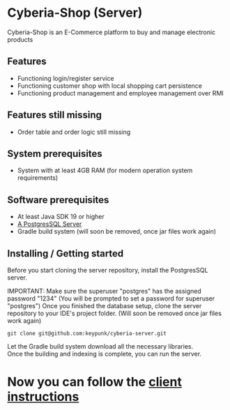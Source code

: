 # Cyberia-Shop (Server)
Cyberia-Shop is an E-Commerce platform to buy and manage electronic products

## Features
- Functioning login/register service
- Functioning customer shop with local shopping cart persistence
- Functioning product management and employee management over RMI

## Features still missing
- Order table and order logic still missing

## System prerequisites
- System with at least 4GB RAM (for modern operation system requirements)

## Software prerequisites
- At least Java SDK 19 or higher
- [A PostgresSQL Server](https://www.postgresql.org/download/)
- Gradle build system (will soon be removed, once jar files work again)

## Installing / Getting started

Before you start cloning the server repository, install the PostgresSQL server.  
  
IMPORTANT: Make sure the superuser "postgres" has the assigned password "1234" (You will be prompted to set a password for superuser "postgres")
Once you finished the database setup, clone the server repository to your IDE's project folder. (Will soon be removed once jar files work again)

```shell
git clone git@github.com:keypunk/cyberia-server.git
```
Let the Gradle build system download all the necessary libraries.    
Once the building and indexing is complete, you can run the server.  
# Now you can follow the [client instructions](https://github.com/keypunk/cyberia-client)
